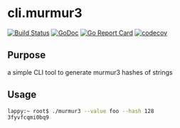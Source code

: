 # cli.murmur3

[![Build Status][1]][2]
[![GoDoc][3]][4]
[![Go Report Card][5]][5]
[![codecov][7]][8]

[1]: https://github.com/cameronnewman/murmur3cli/workflows/Continuous%20Integration/badge.svg
[2]: https://github.com/cameronnewman/murmur3cli/actions
[3]: https://godoc.org/github.com/cameronnewman/cli.murmur3?status.svg
[4]: http://godoc.org/github.com/cameronnewman/cli.murmur3
[5]: https://goreportcard.com/badge/github.com/cameronnewman/cli.murmur3
[6]: https://goreportcard.com/report/github.com/cameronnewman/cli.murmur3
[7]: https://codecov.io/gh/cameronnewman/murmur3cli/branch/master/graph/badge.svg
[8]: https://codecov.io/gh/cameronnewman/murmur3cl

## Purpose

a simple CLI tool to generate murmur3 hashes of strings

## Usage

```bash
lappy:~ root$ ./murmur3 --value foo --hash 128
3fyvfcqmi0bq9
```
